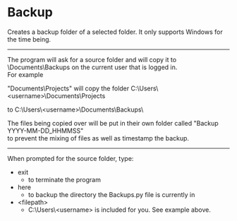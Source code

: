 # Backup
Creates a backup folder of a selected folder. It only supports Windows for the time being.

---

The program will ask for a source folder and will copy it to \\Documents\\Backups on the current user that is logged in.  
For example 

"Documents\\Projects" will copy the folder C:\\Users\\\<username\>\\Documents\\Projects 

to C:\\Users\\\<username\>\\Documents\\Backups\\

The files being copied over will be put in their own folder called "Backup YYYY-MM-DD_HHMMSS"  
to prevent the mixing of files as well as timestamp the backup.

---

When prompted for the source folder, type:  
* exit
  * to terminate the program
* here
  * to backup the directory the Backups.py file is currently in
* \<filepath\>
  * C:\\Users\\\<username\> is included for you. See example above.
